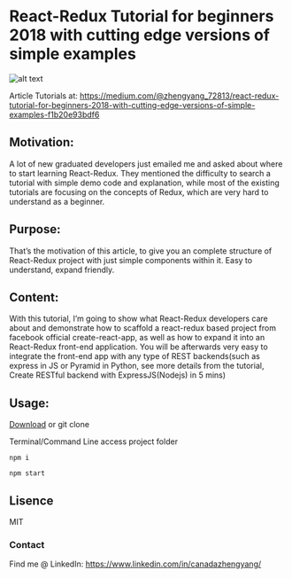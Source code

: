 # React-Redux Tutorial for beginners 2018 with cutting edge versions of simple examples

![alt text](https://cdn-images-1.medium.com/max/1000/0*1p4U99DAhsOHqX-m.jpg)

Article Tutorials at: https://medium.com/@zhengyang_72813/react-redux-tutorial-for-beginners-2018-with-cutting-edge-versions-of-simple-examples-f1b20e93bdf6

## Motivation:
A lot of new graduated developers just emailed me and asked about where to start learning React-Redux. They mentioned the difficulty to search a tutorial with simple demo code and explanation, while most of the existing tutorials are focusing on the concepts of Redux, which are very hard to understand as a beginner.

## Purpose:
That’s the motivation of this article, to give you an complete structure of React-Redux project with just simple components within it. Easy to understand, expand friendly.

## Content:
With this tutorial, I’m going to show what React-Redux developers care about and demonstrate how to scaffold a react-redux based project from facebook official create-react-app, as well as how to expand it into an React-Redux front-end application.
You will be afterwards very easy to integrate the front-end app with any type of REST backends(such as express in JS or Pyramid in Python, see more details from the tutorial, Create RESTful backend with ExpressJS(Nodejs) in 5 mins)

## Usage:
[Download](https://github.com/river7527/React-Redux-Tutorial-for-beginner-2018/archive/master.zip) or git clone

Terminal/Command Line access project folder 

```
npm i
```
```
npm start
```

## Lisence
MIT

### Contact
Find me @ LinkedIn: https://www.linkedin.com/in/canadazhengyang/
